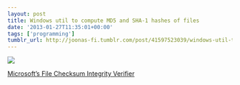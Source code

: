 ```yaml
---
layout: post
title: Windows util to compute MD5 and SHA-1 hashes of files
date: '2013-01-27T11:35:01+00:00'
tags: ['programming']
tumblr_url: http://joonas-fi.tumblr.com/post/41597523039/windows-util-to-compute-md5-and-sha-1-hashes-of
---
```


![](/images/2013/01/tumblr_inline_mha2mbu8NV1qz4rgp.png)

[Microsoft’s File Checksum Integrity Verifier](http://support.microsoft.com/kb/841290)
